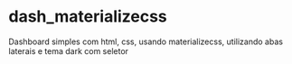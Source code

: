# dash_materializecss
Dashboard simples com html, css, usando materializecss, utilizando abas laterais e tema dark com seletor
